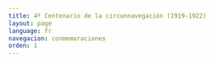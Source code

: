 ```yaml
---
title: 4º Centenario de la circunnavegación (1919-1922)
layout: page
language: fr
navegacion: conmemoraciones
orden: 1
---
```

